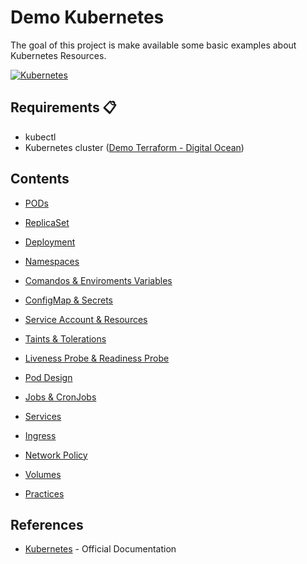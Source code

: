 # Demo Kubernetes
The goal of this project is make available some basic examples about Kubernetes Resources. 

[![Kubernetes][kubernetes]][kubernetes-url]

## Requirements 📋

- kubectl
- Kubernetes cluster ([Demo Terraform - Digital Ocean](https://github.com/pablosilvab/demo-terraform-k8s))

## Contents

- [PODs](01-pods)
- [ReplicaSet](02-replicaset)
- [Deployment](03-deployment)
- [Namespaces](04-namespace)
- [Comandos & Enviroments Variables](05-env-var)
- [ConfigMap & Secrets ](06-configmap-secrets)
- [Service Account & Resources](07-security)
- [Taints & Tolerations](08-taints-tolerations)
- [Liveness Probe & Readiness Probe](09-observability)
- [Pod Design](10-pod-design)
- [Jobs & CronJobs](11-jobs)
- [Services](12-services)
- [Ingress](13-ingress)
- [Network Policy](14-network-policy)
- [Volumes](15-persistence)

- [Practices](exercises)


## References

- [Kubernetes](https://kubernetes.io/docs/concepts/) - Official Documentation 


<!-- MARKDOWN LINKS & IMAGES -->
<!-- https://www.markdownguide.org/basic-syntax/#reference-style-links -->
[kubernetes]: https://img.shields.io/badge/kubernetes-%23326ce5.svg?style=for-the-badge&logo=kubernetes&logoColor=white
[kubernetes-url]: https://kubernetes.io/
